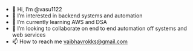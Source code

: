 - 👋 Hi, I’m @vasu1122
- 👀 I’m interested in backend systems and automation
- 🌱 I’m currently learning AWS and DSA
- 💞️ I’m looking to collaborate on end to end automation off systems and web services
- 📫 How to reach me vaibhavrokks@gmail.com

<!---
vasu1122/vasu1122 is a ✨ special ✨ repository because its `README.md` (this file) appears on your GitHub profile.
You can click the Preview link to take a look at your changes.
--->
